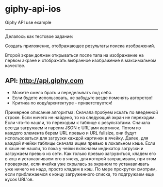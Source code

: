 # giphy-api-ios
Giphy API use example

----------------------------------
Делалось как тестовое задание:

Создать приложение, отображающее результаты поиска изображений.

Второй экран должен открываться после тапа на изображение на первом экране и отображать выбранное изображение в максимальном качестве.

API: http://api.giphy.com 
----------------------------------


* Можете смело брать и переделывать под себя.
* Если будете использовать, не забудьте везде поменять авторство!
* Критика по коду/архитектуре - приветствуется!


Примерное описание алгоритма:
Сначала пробуем искать по введенной строке. Если ничего не найдено, то на следующий экран не переходим. Если что-то нашли, то переходим к таблице с результатами. Сначала всегда загружаем и парсим JSON с URL'ами картинок. Потом из каждого элемента берем URL превью и URL fullsize, они будут использоваться для загрузки каждой картинки в ячейку. Далее, для каждой ячейки таблицы сначала ищем превью в локальном кэше. Если в кэше не нашли, то пока у чейки включаем индикатор загрузки и загружаем превью из сети. Как только превью загрузиться, кладем его в кэш и устанавливаем его в ячеку, для которой запрашивали, при этом проверяем, если ячейка уже скрылась за экраном то устанавливать уже ничего не надо, просто кладем в кэш. По мере прокрутки смотрим, если приближаемся к концу загруженного списка, то подгружаем еще кусок URL'ов.